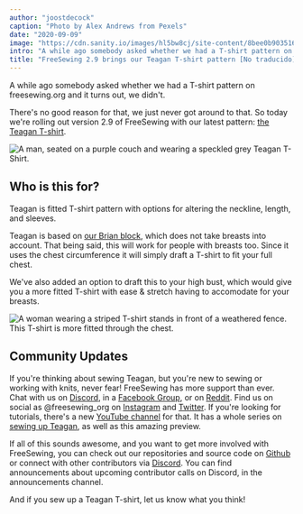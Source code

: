 ```yaml
---
author: "joostdecock"
caption: "Photo by Alex Andrews from Pexels"
date: "2020-09-09"
image: "https://cdn.sanity.io/images/hl5bw8cj/site-content/8bee0b9035162c14da54744b24539e56a8e16e27-2000x1500.jpg"
intro: "A while ago somebody asked whether we had a T-shirt pattern on freesewing.org and it turns out, we didn't."
title: "FreeSewing 2.9 brings our Teagan T-shirt pattern [No traducido]"
---
```


A while ago somebody asked whether we had a T-shirt pattern on freesewing.org and it turns out, we didn't.
 
There's no good reason for that, we just never got around to that.
So today we're rolling out version 2.9 of FreeSewing with our latest pattern: [the Teagan T-shirt](/designs/teagan/).

![A man, seated on a purple couch and wearing a speckled grey Teagan T-Shirt.](https://posts.freesewing.org/uploads/teagan1_2904162431.jpg)

## Who is this for?

Teagan is fitted T-shirt pattern with options for altering the neckline, length, and sleeves.

Teagan is based on [our Brian block](/designs/brian/), which does not take breasts into account. 
That being said, this will work for people with breasts too. 
Since it uses the chest circumference it will simply draft a T-shirt to fit your full chest. 

We've also added an option to draft this to your high bust, which would give you a more fitted T-shirt 
with ease & stretch having to accomodate for your breasts.

![A woman wearing a striped T-shirt stands in front of a weathered fence. This T-shirt is more fitted through the chest.](https://posts.freesewing.org/uploads/teagan3_8ff8115d75.jpg)

## Community Updates

If you're thinking about sewing Teagan, but you're new to sewing or working with knits, never fear! 
FreeSewing has more support than ever. Chat with us on [Discord](https://discord.freesewing.org/), in a [Facebook Group](https://www.facebook.com/groups/627769821272714), or on [Reddit](https://www.reddit.com/r/freesewing/). 
Find us on social as @freesewing_org on [Instagram](https://www.instagram.com/freesewing_org/) and [Twitter](https://twitter.com/freesewing_org). If you're looking for tutorials, there's 
a new [YouTube channel](https://www.youtube.com/channel/UCLAyxEL72gHvuKBpa-GmCvQ) for that. It has a whole 
series on [sewing up Teagan](https://www.youtube.com/playlist?list=PLY9EmRuXR20Y7FonIHD6mX9yIpFh_emX1), as well as this amazing preview. 

<YouTube id='3UGJSNxNe8I' />

If all of this sounds awesome, and you want to get more involved with FreeSewing, you can check out 
our repositories and source code on [Github](https://github.com/freesewing/) or connect with other 
contributors via [Discord](https://discord.freesewing.org/). You can find announcements about upcoming contributor calls 
on Discord, in the announcements channel.

And if you sew up a Teagan T-shirt, let us know what you think!


